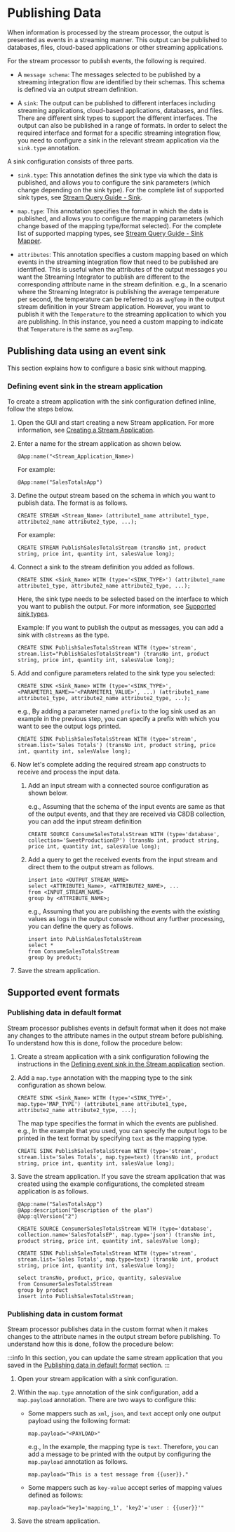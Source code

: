 # Publishing Data

When information is processed by the stream processor, the output is presented as events in a streaming manner. This output can be published to databases, files, cloud-based applications or other streaming applications.

For the stream processor to publish events, the following is required.

* A `message schema`: The messages selected to be published by a streaming integration flow are identified by their 
schemas. This schema is defined via an output stream definition. 

* A `sink`: The output can be published to different interfaces including streaming applications, cloud-based applications, databases, and files. There are different sink types to support the different interfaces. The output can also be published in a range of formats. In order to select the required interface and format for a specific streaming integration flow, you need to configure a sink in the relevant stream application via the `sink.type` annotation.
 
A sink configuration consists of three parts.
 
   + `sink.type`: This annotation defines the sink type via which the data is published, and allows you to configure the sink parameters (which change depending on the sink type). For the complete list of supported sink types, see [Stream Query Guide - Sink](../../reference/cep/query-guide/#sink).
   
   + `map.type`: This annotation specifies the format in which the data is published, and allows you to configure the mapping parameters (which change based of the mapping type/format selected). For the complete list of supported mapping types, see [Stream Query Guide - Sink Mapper](../../reference/cep/query-guide/#sink-mapper).
   
   + `attributes`: This annotation specifies a custom mapping based on which events in the streaming integration flow that need to be published are identified. This is useful when the attributes of the output messages you want the Streaming Integrator to publish are different to the corresponding attribute name in the stream definition. e.g., In a scenario where the Streaming Integrator is publishing the average temperature per second, the temperature can be referred to as  `avgTemp` in the output stream definition in your Stream application. However, you want to publish it with the `Temperature` to the streaming application to which you are publishing. In this instance, you need a custom mapping to indicate that `Temperature` is the same as `avgTemp`.
   

## Publishing data using an event sink

This section explains how to configure a basic sink without mapping. 

### Defining event sink in the stream application

To create a stream application with the sink configuration defined inline, follow the steps below.

1. Open the GUI and start creating a new Stream application. For more information, see [Creating a Stream Application](create-stream-app.md).

2. Enter a name for the stream application as shown below.
    ```
    @App:name("<Stream_Application_Name>)
    ```

    For example:

    ```
    @App:name("SalesTotalsApp")
    ```
   
3. Define the output stream based on the schema in which you want to publish data. The format is as follows.
    ```
    CREATE STREAM <Stream_Name> (attribute1_name attribute1_type, attribute2_name attribute2_type, ...);
    ```

    For example: 

    ```
    CREATE STREAM PublishSalesTotalsStream (transNo int, product string, price int, quantity int, salesValue long);
    ```
   
4. Connect a sink to the stream definition you added as follows.
    ```
	CREATE SINK <Sink_Name> WITH (type='<SINK_TYPE>') (attribute1_name attribute1_type, attribute2_name attribute2_type, ...);
    ```
    
    Here, the sink type needs to be selected based on the interface to which you want to publish the output. For more information, see [Supported sink types](#supported-event-sink-types). <br/>
    
    Example: If you want to publish the output as messages, you can add a sink with `c8streams` as the type.
    ```
	CREATE SINK PublishSalesTotalsStream WITH (type='stream', stream.list="PublishSalesTotalsStream") (transNo int, product string, price int, quantity int, salesValue long);
    ```
    
5. Add and configure parameters related to the sink type you selected:

    ```
	CREATE SINK <Sink_Name> WITH (type='<SINK_TYPE>', <PARAMETER1_NAME>='<PARAMETER1_VALUE>', ...) (attribute1_name attribute1_type, attribute2_name attribute2_type, ...);
    ```
    
    e.g., By adding a parameter named `prefix` to the log sink used as an example in the previous step, you can specify a prefix with which you want to see the output logs printed.

    ```
	CREATE SINK PublishSalesTotalsStream WITH (type='stream', stream.list='Sales Totals') (transNo int, product string, price int, quantity int, salesValue long);
    ```
    
6. Now let's complete adding the required stream app constructs to receive and process the input data.

    1. Add an input stream with a connected source configuration as shown below.

        e.g., Assuming that the schema of the input events are same as that of the output events, and that they are received via C8DB collection, you can add the input stream definition
        ```
		CREATE SOURCE ConsumeSalesTotalsStream WITH (type='database', collection='SweetProductionEP') (transNo int, product string, price int, quantity int, salesValue long);
        ```
       
    2. Add a query to get the received events from the input stream and direct them to the output stream as follows.
        ```
        insert into <OUTPUT_STREAM_NAME>
        select <ATTRIBUTE1_Name>, <ATTRIBUTE2_NAME>, ... 
        from <INPUT_STREAM_NAME>
        group by <ATTRIBUTE_NAME>;
        ```
        e.g., Assuming that you are publishing the events with the existing values as logs in the output console without any further processing, you can define the query as follows.
        
        ```
        insert into PublishSalesTotalsStream
        select *
        from ConsumeSalesTotalsStream
        group by product;
        ``` 
   
7. Save the stream application.


## Supported event formats

### Publishing data in default format

Stream processor publishes events in default format when it does not make any changes to the attribute names in the output stream before publishing. To understand how this is done, follow the procedure below:

1. Create a stream application with a sink configuration following the instructions in the [Defining event sink in the Stream application](#defining-event-sink-in-the-stream-application) section.

2. Add a `map.type` annotation with the mapping type to the sink configuration as shown below.

    ```
	CREATE SINK <Sink_Name> WITH (type='<SINK_TYPE>', map.type='MAP_TYPE') (attribute1_name attribute1_type, attribute2_name attribute2_type, ...);
    ```
    
    The map type specifies the format in which the events are published. e.g., In the example that you used, you can 
    specify the output logs to be printed in the text format by specifying `text` as the mapping type.
    
    ```
	CREATE SINK PublishSalesTotalsStream WITH (type='stream', stream.list='Sales Totals', map.type=text) (transNo int, product string, price int, quantity int, salesValue long);
    ```
    
3. Save the stream application. If you save the stream application that was created using the example configurations, 
the completed stream application is as follows.

    ```
    @App:name("SalesTotalsApp")
    @App:description("Description of the plan")
    @App:qlVersion("2")
    
	CREATE SOURCE ConsumerSalesTotalsStream WITH (type='database', collection.name='SalesTotalsEP', map.type='json') (transNo int, product string, price int, quantity int, salesValue long);
    
	CREATE SINK PublishSalesTotalsStream WITH (type='stream', stream.list='Sales Totals', map.type=text) (transNo int, product string, price int, quantity int, salesValue long);
    
    select transNo, product, price, quantity, salesValue
    from ConsumerSalesTotalsStream
    group by product
    insert into PublishSalesTotalsStream;
    ```

### Publishing data in custom format

Stream processor publishes data in the custom format when it makes changes to the attribute names in the output stream before publishing. To understand how this is done, follow the procedure below:

:::info
In this section, you can update the same stream application that you saved in the [Publishing data in default format](#publishing-a-message-in-default-format) section.
:::    
1. Open your stream application with a sink configuration.

2. Within the `map.type` annotation of the sink configuration, add a `map.payload` annotation. There are two ways to configure this:

    * Some mappers such as `xml`, `json`, and `text` accept only one output payload using the following format: 
        ```
        map.payload="<PAYLOAD>"
        ```
        
        e.g., In the example, the mapping type is `text`. Therefore, you can add a message to be printed with the output by configuring the `map.payload` annotation as follows.
     
        ```
       map.payload="This is a test message from {{user}}."
        ```
     
    * Some mappers such as `key-value` accept series of mapping values defined as follows: 
        ```
        map.payload="key1='mapping_1', 'key2'='user : {{user}}'"
        ```
        
3. Save the stream application.
